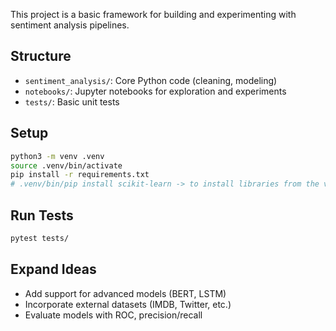 This project is a basic framework for building and experimenting with sentiment analysis pipelines.

## Structure
- `sentiment_analysis/`: Core Python code (cleaning, modeling)
- `notebooks/`: Jupyter notebooks for exploration and experiments
- `tests/`: Basic unit tests

## Setup
```bash
python3 -m venv .venv
source .venv/bin/activate
pip install -r requirements.txt
# .venv/bin/pip install scikit-learn -> to install libraries from the virtual env

```

## Run Tests
```bash
pytest tests/
```

## Expand Ideas
- Add support for advanced models (BERT, LSTM)
- Incorporate external datasets (IMDB, Twitter, etc.)
- Evaluate models with ROC, precision/recall